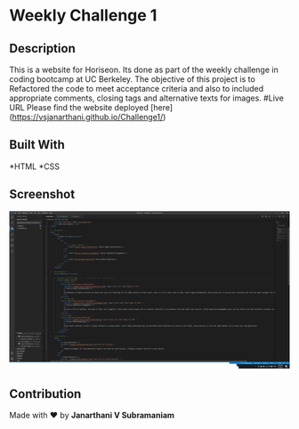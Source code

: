 # Weekly Challenge 1
## Description
This is a website for Horiseon. Its done as part of the weekly challenge in coding bootcamp at UC Berkeley. The objective of this project is to Refactored the code to meet acceptance criteria and also to included appropriate comments, closing tags and alternative texts for images. 
#Live URL
Please find the website deployed [here] (https://vsjanarthani.github.io/Challenge1/)
## Built With
*HTML
*CSS
## Screenshot
![code](./images/codescreenshot.png)
## Contribution
Made with :heart: by **Janarthani V Subramaniam**